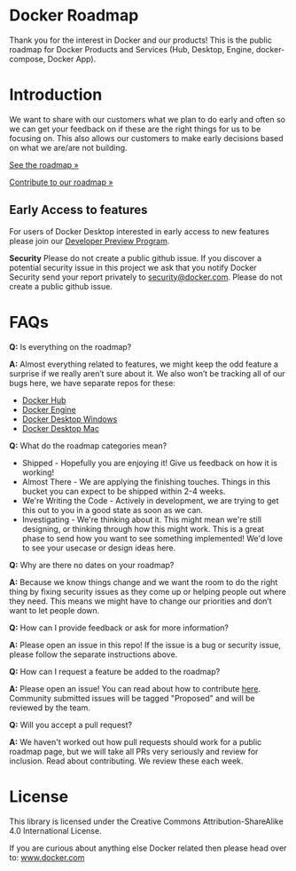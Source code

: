 # Docker Roadmap

Thank you for the interest in Docker and our products!
This is the public roadmap for Docker Products and Services (Hub, Desktop, Engine, docker-compose, Docker App).

# Introduction
We want to share with our customers what we plan to do early and often so we can get your feedback on if these are the right things for us to be focusing on. This also allows our customers to make early decisions based on what we are/are not building. 

[See the roadmap »](https://github.com/docker/roadmap/projects/1)

[Contribute to our roadmap »](https://github.com/docker/roadmap/blob/master/CONTRIBUTING.MD)

## Early Access to features 

For users of Docker Desktop interested in early access to new features please join our [Developer Preview Program](https://www.docker.com/community/get-involved/developer-preview). 

**Security**
Please do not create a public github issue. If you discover a potential security issue in this project we ask that you notify Docker Security send your report privately to security@docker.com. Please do not create a public github issue.


# FAQs

**Q:** Is everything on the roadmap?

**A:** Almost everything related to features, we might keep the odd feature a surprise if we really aren’t sure about it. We also won’t be tracking all of our bugs here, we have separate repos for these:

* [Docker Hub](https://github.com/docker/hub-feedback)
* [Docker Engine](https://github.com/docker/for-linux)
* [Docker Desktop Windows](https://github.com/docker/for-win/issues)
* [Docker Desktop Mac](https://github.com/docker/for-mac/issues) 

**Q:** What do the roadmap categories mean?
* Shipped - Hopefully you are enjoying it! Give us feedback on how it is working!
* Almost There - We are applying the finishing touches. Things in this bucket you can expect to be shipped within 2-4 weeks. 
* We're Writing the Code - Actively in development, we are trying to get this out to you in a good state as soon as we can.
* Investigating - We're thinking about it. This might mean we're still designing, or thinking through how this might work. This is a great phase to send how you want to see something implemented! We'd love to see your usecase or design ideas here.

**Q:** Why are there no dates on your roadmap?

**A:** Because we know things change and we want the room to do the right thing by fixing security issues as they come up or helping people out where they need. This means we might have to change our priorities and don’t want to let people down. 

**Q:** How can I provide feedback or ask for more information?

**A:** Please open an issue in this repo! If the issue is a bug or security issue, please follow the separate instructions above.

**Q:** How can I request a feature be added to the roadmap?

**A:** Please open an issue! You can read about how to contribute [here](https://github.com/docker/roadmap/blob/master/CONTRIBUTING.MD). Community submitted issues will be tagged "Proposed" and will be reviewed by the team.

**Q:** Will you accept a pull request?

**A:** We haven't worked out how pull requests should work for a public roadmap page, but we will take all PRs very seriously and review for inclusion. Read about contributing. We review these each week. 

# License
This library is licensed under the Creative Commons Attribution-ShareAlike 4.0 International License.

If you are curious about anything else Docker related then please head over to: www.docker.com 

